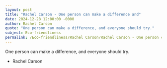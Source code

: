 ```yaml
---
layout: post
title: "Rachel Carson - One person can make a difference and"
date: 2024-12-28 12:00:00 -0000
author: Rachel Carson
quote: "One person can make a difference, and everyone should try."
subject: Eco-friendliness
permalink: /Eco-friendliness/Rachel Carson/Rachel Carson - One person can make a difference and
---
```


One person can make a difference, and everyone should try.

- Rachel Carson
